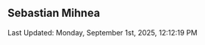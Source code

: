 <h2>Sebastian Mihnea</h2>

<!--RECENT_ACTIVITY:start-->
<!--RECENT_ACTIVITY:end-->
<!--RECENT_ACTIVITY:last_update-->
Last Updated: Monday, September 1st, 2025, 12:12:19 PM
<!--RECENT_ACTIVITY:last_update_end-->

<!---LOL-STATS-START-HERE--->
<!---LOL-STATS-END-HERE--->
